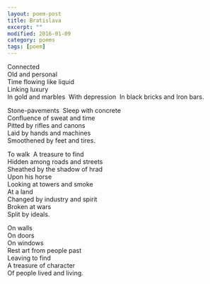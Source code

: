```yaml
---
layout: poem-post
title: Bratislava
excerpt: ""
modified: 2016-01-09
category: poems
tags: [poem]
---
```


Connected  
Old and personal  
Time flowing like liquid  
Linking luxury  
In gold and marbles  
With depression  
In black bricks and Iron bars.  
  
Stone-pavements  
Sleep with concrete  
Confluence of sweat and time  
Pitted by rifles and canons  
Laid by hands and machines  
Smoothened by feet and tires.  
  
To walk  
A treasure to find  
Hidden among roads and streets  
Sheathed by the shadow of hrad  
Upon his horse  
Looking at towers and smoke  
At a land  
Changed by industry and spirit  
Broken at wars  
Split by ideals.  
  
On walls  
On doors  
On windows  
Rest art from people past  
Leaving to find  
A treasure of character  
Of people lived and living.  
